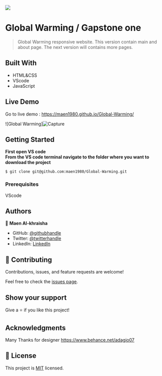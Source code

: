 ![](https://img.shields.io/badge/Microverse-blueviolet)

# Global Warming / Gapstone one

> Global Warming responsive website.
> This version contain main and about page.
> The next version will contains more pages.
## Built With

- HTML&CSS
- VScode 
- JavaScript

## Live Demo 

Go to live demo :   https://maen1980.github.io/Global-Warming/

![Global Warming]![Capture](https://user-images.githubusercontent.com/5276238/158017639-1bba93db-a872-4196-8c4a-3c8611f9a096.PNG)



## Getting Started

**First open VS code**<br/>
**From the VS code terminal navigate to the folder where you want to download the project**<br/>
```
$ git clone git@github.com:maen1980/Global-Warming.git
```



### Prerequisites
VScode


## Authors

👤 **Maen Al-khraisha**

- GitHub: [@githubhandle](https://github.com/maen1980)
- Twitter: [@twitterhandle](https://twitter.com/AlkhryshaM)
- LinkedIn: [LinkedIn](https://www.linkedin.com/in/ma-en-mohammad-303930100/)



## 🤝 Contributing

Contributions, issues, and feature requests are welcome!

Feel free to check the [issues page](../../issues/).

## Show your support

Give a ⭐️ if you like this project!

## Acknowledgments

Many Thanks for designer 
https://www.behance.net/adagio07

## 📝 License

This project is [MIT](./MIT.md) licensed.
